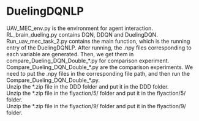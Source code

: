 # DuelingDQNLP
UAV_MEC_env.py is the environment for agent interaction.  
RL_brain_dueling.py contains DQN, DDQN and DuelingDQN.  
Run_uav_mec_task_2.py contains the main function, which is the running entry of the DuelingDQNLP. After running, the .npy files corresponding to each variable are generated. Then, we get them in compare_Dueling_DQN_Double_\*.py for comparison experiment. 
Compare_Dueling_DQN_Double_\*.py are the comparison experiments.
We need to put the .npy files in the corresponding file path, and then run the Compare_Dueling_DQN_Double_\*.py.<br>
Unzip the \*.zip file in the DDD folder and put it in the DDD folder.<br>
Unzip the \*.zip file in the flyaction/5/ folder and put it in the flyaction/5/ folder.<br>
Unzip the \*.zip file in the flyaction/9/ folder and put it in the flyaction/9/ folder.<br>
